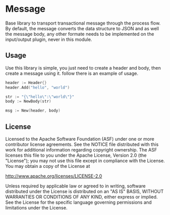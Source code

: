 # Message

Base library to transport transactional message through the process flow. By default, the message converts the data structure to JSON and as well the message body, any other formate needs to be implemented on the input/output plugin, never in this module.

## Usage

Use this library is simple, you just need to create a header and body, then create a message using it. follow there is an example of usage. 

```go
header := Header{}
header.Add("hello", "world")

str := "{\"hello\":\"world\"}"
body := NewBody(str)

msg := New(header, body)
```

## License

Licensed to the Apache Software Foundation (ASF) under one or more contributor license agreements.  See the NOTICE file distributed with this work for additional information regarding copyright ownership.  The ASF licenses this file to you under the Apache License, Version 2.0 (the "License"); you may not use this file except in compliance with the License.  You may obtain a copy of the License at

  http://www.apache.org/licenses/LICENSE-2.0

Unless required by applicable law or agreed to in writing, software distributed under the License is distributed on an "AS IS" BASIS, WITHOUT WARRANTIES OR CONDITIONS OF ANY KIND, either express or implied. See the License for the specific language governing permissions and limitations under the License.
